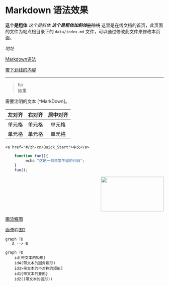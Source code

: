 # Markdown 语法效果
**这个是粗体**
*这个是斜体*
***这个是粗体加斜体***~~删除线~~
这里是在线文档的首页，此页面的文件为站点根目录下的 `data/index.md` 文件，可以通过修改此文件来修改本页面。

*地址*

[Markdown语法](https://www.jianshu.com/p/a3786cc10a99#fn1)

<u>带下划线的内容</u>

---

>tip   
如果
>

需要注明的文本 [^MarkDown]。

| 左对齐 | 右对齐 | 居中对齐 |
| :-----| ----: | :----: |
| 单元格 | 单元格 | 单元格 |
| 单元格 | 单元格 | 单元格 |

~~~
<a href="#/zh-cn/Quick_Start">中文</a>
~~~

```javascript
    function fun(){
         echo "这是一句非常牛逼的代码";
    }
    fun();
```

<div align=right><img src="https://www.jiaoyubao.cn/images/logo_2.png" width="200" height="110"></div>

[画流程图](https://www.jianshu.com/p/b421cc723da5)

[画流程图2](https://blog.csdn.net/love667767/article/details/90764425#FLowchart_204)
```mermaid
graph TD
   A --> B
```

```mermaid
graph TD
    id[带文本的矩形]
    id4(带文本的圆角矩形)
    id3>带文本的不对称的矩形]
    id1{带文本的菱形}
    id2((带文本的圆形)) 
```     
   

